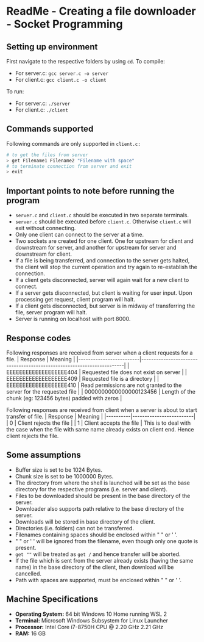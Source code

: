 # ReadMe - Creating a file downloader - Socket Programming

## Setting up environment

First navigate to the respective folders by using ```cd```.
To compile:
- For server.c: ```gcc server.c -o server```
- For client.c: ```gcc client.c -o client```

To run:
- For server.c: ```./server```
- For client.c: ```./client```

## Commands supported

Following commands are only supported in ```client.c:```
```sh
# to get the files from server
> get Filename1 Filename2 "Filename with space"
# to terminate connection from server and exit
> exit
```

## Important points to note before running the program
 - ```server.c``` and ```client.c``` should be executed in two separate terminals.
 - ```server.c``` should be executed before ```client.c```. Otherwise ```client.c``` will exit without connecting.
 - Only one client can connect to the server at a time.
 - Two sockets are created for one client. One for upstream for client and downstream for server, and another for upstream for server and downstream for client.
 - If a file is being transferred, and connection to the server gets halted, the client will stop the current operation and try again to re-establish the connection.
 - If a client gets disconnected, server will again wait for a new client to connect.
 - If a server gets disconnected, but client is waiting for user input. Upon processing get request, client program will halt.
 - If a client gets disconnected, but server is in midway of transferring the file, server program will halt. 
 - Server is running on localhost with port 8000.

## Response codes
Following responses are received from server when a client requests for a file.
| Response                | Meaning                                                               |
|-------------------------|-----------------------------------------------------------------------|
| EEEEEEEEEEEEEEEEEEE404  | Requested file does not exist on server                               |
| EEEEEEEEEEEEEEEEEEE409  | Requested file is a directory                                         |
| EEEEEEEEEEEEEEEEEEE410  | Read permissions are not granted to the server for the requested file |
| 0000000000000000123456  | Length of the chunk (eg: 123456 bytes) padded with zeros              |

Following responses are received from client when a server is about to start transfer of file.
| Response | Meaning                 |
|----------|-------------------------|
| 0        | Client rejects the file |
| 1        | Client accepts the file |
This is to deal with the case when the file with same name already exists on client end. Hence client rejects the file.

## Some assumptions
 - Buffer size is set to be 1024 Bytes.
 - Chunk size is set to be 1000000 Bytes.
 - The directory from where the shell is launched will be set as the base directory for the respective programs (i.e. server and client).
 - Files to be downloaded should be present in the base directory of the server.
 - Downloader also supports path relative to the base directory of the server.
 - Downloads will be stored in base directory of the client.
 - Directories (i.e. folders) can not be transferred.
 - Filenames containing spaces should be enclosed within " " or ' '.
 - " " or ' ' will be ignored from the filename, even though only one quote is present.
 - ```get ""``` will be treated as ```get /``` and hence transfer will be aborted.
 - If the file which is sent from the server already exists (having the same name) in the base directory of the client, then download will be cancelled.
 - Path with spaces are supported, must be enclosed within " " or ' '.
 
## Machine Specifications
 - **Operating System:** 64 bit Windows 10 Home running WSL 2 
 - **Terminal:** Microsoft Windows Subsystem for Linux Launcher
 - **Processor:** Intel Core i7-8750H CPU @ 2.20 GHz 2.21 GHz
 - **RAM:** 16 GB